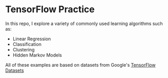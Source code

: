 # TensorFlow Practice
In this repo, I explore a variety of commonly used learning algorithms such as:
  - Linear Regression
  - Classification
  - Clustering
  - Hidden Markov Models

All of these examples are based on datasets from Google's [TensorFlow Datasets](https://www.tensorflow.org/datasets/catalog/overview)
